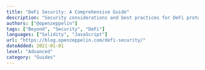 ```yaml
---
title: "DeFi Security: A Comprehensive Guide"
description: "Security considerations and best practices for DeFi protocol development"
authors: ["@openzeppelin"]
tags: ["Beyond", "Security", "DeFi"]
languages: ["Solidity", "JavaScript"]
url: "https://blog.openzeppelin.com/defi-security/"
dateAdded: 2021-01-01
level: "Advanced"
category: "Guides"
---
```

